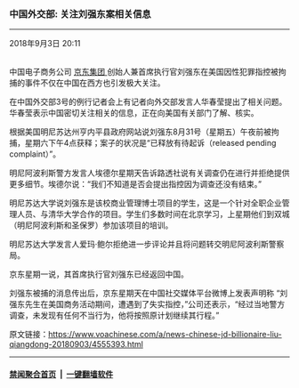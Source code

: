 ### 中国外交部: 关注刘强东案相关信息
------------------------

<div class="published">
 <span class="date" title="中国时间">
  <time datetime="2018-09-03T20:11:39+08:00">
   2018年9月3日 20:11
  </time>
 </span>
</div>
<br/>
<div class="wsw">
 <p>
  中国电子商务公司
  <a class="wsw__a" href="http://www.jd.com/" target="_blank">
   京东集团
  </a>
  创始人兼首席执行官刘强东在美国因性犯罪指控被拘捕的事件不仅在中国在西方也引发极大关注。
 </p>
 <p>
  在中国外交部3号的例行记者会上有记者向外交部发言人华春莹提出了相关问题。华春莹表示中国密切关注相关的信息，正在向美国有关部门了解、核实。
 </p>
 <p>
  根据美国明尼苏达州亨内平县政府网站说刘强东8月31号（星期五）午夜前被拘捕，星期六下午4点获释；案子的状况是“已释放有待起诉（released pending complaint）”。
 </p>
 <p>
  明尼阿波利斯警方发言人埃德尔星期天告诉路透社说有关调查仍在进行并拒绝提供更多细节。埃德尔说：“我们不知道是否会提出指控因为调查还没有结束。”
 </p>
 <p>
  明尼苏达大学说刘强东是该校商业管理博士项目的学生，这是一个针对全职企业管理人员、与清华大学合作的项目。学生们多数时间在北京学习，上星期他们到双城（明尼阿波利斯和圣保罗）参加该项目的培训。
 </p>
 <p>
  明尼苏达大学发言人爱玛·鲍尔拒绝进一步评论并且将问题转交明尼阿波利斯警察局。
 </p>
 <p>
  京东星期一说，其首席执行官刘强东已经返回中国。
 </p>
 <p>
  刘强东被捕的消息传出后，京东星期天在中国社交媒体平台微博上发表声明称 “刘强东先生在美国商务活动期间，遭遇到了失实指控，”公司还表示，“经过当地警方调查，未发现有任何不当行为，他将按照原计划继续其行程。”
 </p>
</div>

原文链接：https://www.voachinese.com/a/news-chinese-jd-billionaire-liu-qiangdong-20180903/4555393.html


------------------------
#### [禁闻聚合首页](https://github.com/gfw-breaker/banned-news/blob/master/README.md) &nbsp;|&nbsp;  [一键翻墙软件](https://github.com/gfw-breaker/nogfw/blob/master/README.md)